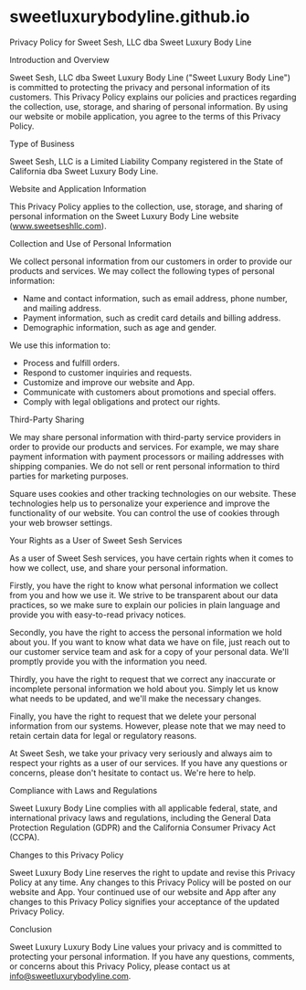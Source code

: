 # sweetluxurybodyline.github.io

Privacy Policy for Sweet Sesh, LLC dba Sweet Luxury Body Line

Introduction and Overview

Sweet Sesh, LLC dba Sweet Luxury Body Line ("Sweet Luxury Body Line") is committed to protecting the privacy and personal information of its customers. This Privacy Policy explains our policies and practices regarding the collection, use, storage, and sharing of personal information. By using our website or mobile application, you agree to the terms of this Privacy Policy.

Type of Business

Sweet Sesh, LLC is a Limited Liability Company registered in the State of California dba Sweet Luxury Body Line.

Website and Application Information

This Privacy Policy applies to the collection, use, storage, and sharing of personal information on the Sweet Luxury Body Line website (www.sweetseshllc.com).

Collection and Use of Personal Information

We collect personal information from our customers in order to provide our products and services. We may collect the following types of personal information:

  - Name and contact information, such as email address, phone number, and mailing address.
  - Payment information, such as credit card details and billing address.
  - Demographic information, such as age and gender.
  
We use this information to:

  - Process and fulfill orders.
  - Respond to customer inquiries and requests.
  - Customize and improve our website and App.
  - Communicate with customers about promotions and special offers.
  - Comply with legal obligations and protect our rights.
  
Third-Party Sharing

We may share personal information with third-party service providers in order to provide our products and services. For example, we may share payment information with payment processors or mailing addresses with shipping companies. We do not sell or rent personal information to third parties for marketing purposes.

Square uses cookies and other tracking technologies on our website. These technologies help us to personalize your experience and improve the functionality of our website. You can control the use of cookies through your web browser settings.

Your Rights as a User of Sweet Sesh Services

As a user of Sweet Sesh services, you have certain rights when it comes to how we collect, use, and share your personal information.

Firstly, you have the right to know what personal information we collect from you and how we use it. We strive to be transparent about our data practices, so we make sure to explain our policies in plain language and provide you with easy-to-read privacy notices. 

Secondly, you have the right to access the personal information we hold about you. If you want to know what data we have on file, just reach out to our customer service team and ask for a copy of your personal data. We'll promptly provide you with the information you need. 

Thirdly, you have the right to request that we correct any inaccurate or incomplete personal information we hold about you. Simply let us know what needs to be updated, and we'll make the necessary changes. 

Finally, you have the right to request that we delete your personal information from our systems. However, please note that we may need to retain certain data for legal or regulatory reasons. 

At Sweet Sesh, we take your privacy very seriously and always aim to respect your rights as a user of our services. If you have any questions or concerns, please don't hesitate to contact us. We're here to help.

Compliance with Laws and Regulations

Sweet Luxury Body Line complies with all applicable federal, state, and international privacy laws and regulations, including the General Data Protection Regulation (GDPR) and the California Consumer Privacy Act (CCPA).

Changes to this Privacy Policy

Sweet Luxury Body Line reserves the right to update and revise this Privacy Policy at any time. Any changes to this Privacy Policy will be posted on our website and App. Your continued use of our website and App after any changes to this Privacy Policy signifies your acceptance of the updated Privacy Policy.

Conclusion

Sweet Luxury Luxury Body Line values your privacy and is committed to protecting your personal information. If you have any questions, comments, or concerns about this Privacy Policy, please contact us at info@sweetluxurybodyline.com.

